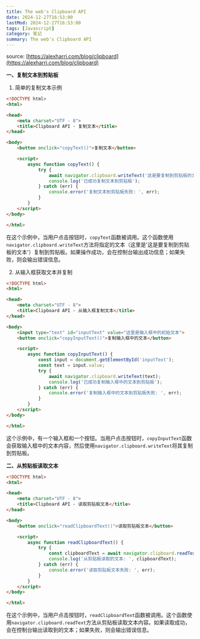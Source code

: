 ```yaml
---
title: The web's Clipboard API  
date: 2024-12-27T16:53:00  
lastMod: 2024-12-27T16:53:00  
tags: [Javascript]  
category: 笔记  
summary: The web's Clipboard API
---
```

source: [https://alexharri.com/blog/clipboard](https://alexharri.com/blog/clipboard)

**一、复制文本到剪贴板**

1. 简单的复制文本示例
```html
<!DOCTYPE html>
<html>

<head>
    <meta charset="UTF - 8">
    <title>Clipboard API - 复制文本</title>
</head>

<body>
    <button onclick="copyText()">复制文本</button>

    <script>
        async function copyText() {
            try {
                await navigator.clipboard.writeText('这是要复制到剪贴板的文本');
                console.log('已成功复制文本到剪贴板');
            } catch (err) {
                console.error('复制文本到剪贴板失败: ', err);
            }
        }
    </script>
</body>

</html>
```
在这个示例中，当用户点击按钮时，`copyText`函数被调用。这个函数使用`navigator.clipboard.writeText`方法将指定的文本（这里是'这是要复制到剪贴板的文本'）复制到剪贴板。如果操作成功，会在控制台输出成功信息；如果失败，则会输出错误信息。

2. 从输入框获取文本并复制
```html
<!DOCTYPE html>
<html>

<head>
    <meta charset="UTF - 8">
    <title>Clipboard API - 从输入框复制文本</title>
</head>

<body>
    <input type="text" id="inputText" value="这里是输入框中的初始文本">
    <button onclick="copyInputText()">复制输入框中的文本</button>

    <script>
        async function copyInputText() {
            const input = document.getElementById('inputText');
            const text = input.value;
            try {
                await navigator.clipboard.writeText(text);
                console.log('已成功复制输入框中的文本到剪贴板');
            } catch (err) {
                console.error('复制输入框中的文本到剪贴板失败: ', err);
            }
        }
    </script>
</body>

</html>
```
这个示例中，有一个输入框和一个按钮。当用户点击按钮时，`copyInputText`函数会获取输入框中的文本内容，然后使用`navigator.clipboard.writeText`将其复制到剪贴板。

**二、从剪贴板读取文本**

```html
<!DOCTYPE html>
<html>

<head>
    <meta charset="UTF - 8">
    <title>Clipboard API - 读取剪贴板文本</title>
</head>

<body>
    <button onclick="readClipboardText()">读取剪贴板文本</button>

    <script>
        async function readClipboardText() {
            try {
                const clipboardText = await navigator.clipboard.readText();
                console.log('从剪贴板读取的文本: ', clipboardText);
            } catch (err) {
                console.error('读取剪贴板文本失败: ', err);
            }
        }
    </script>
</body>

</html>
```
在这个示例中，当用户点击按钮时，`readClipboardText`函数被调用。这个函数使用`navigator.clipboard.readText`方法从剪贴板读取文本内容。如果读取成功，会在控制台输出读取到的文本；如果失败，则会输出错误信息。